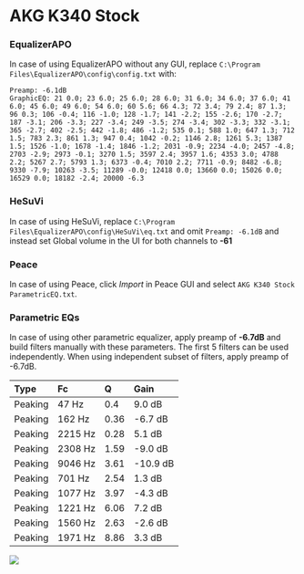 # AKG K340 Stock

### EqualizerAPO
In case of using EqualizerAPO without any GUI, replace `C:\Program Files\EqualizerAPO\config\config.txt`
with:
```
Preamp: -6.1dB
GraphicEQ: 21 0.0; 23 6.0; 25 6.0; 28 6.0; 31 6.0; 34 6.0; 37 6.0; 41 6.0; 45 6.0; 49 6.0; 54 6.0; 60 5.6; 66 4.3; 72 3.4; 79 2.4; 87 1.3; 96 0.3; 106 -0.4; 116 -1.0; 128 -1.7; 141 -2.2; 155 -2.6; 170 -2.7; 187 -3.1; 206 -3.3; 227 -3.4; 249 -3.5; 274 -3.4; 302 -3.3; 332 -3.1; 365 -2.7; 402 -2.5; 442 -1.8; 486 -1.2; 535 0.1; 588 1.0; 647 1.3; 712 1.5; 783 2.3; 861 1.3; 947 0.4; 1042 -0.2; 1146 2.8; 1261 5.3; 1387 1.5; 1526 -1.0; 1678 -1.4; 1846 -1.2; 2031 -0.9; 2234 -4.0; 2457 -4.8; 2703 -2.9; 2973 -0.1; 3270 1.5; 3597 2.4; 3957 1.6; 4353 3.0; 4788 2.2; 5267 2.7; 5793 1.3; 6373 -0.4; 7010 2.2; 7711 -0.9; 8482 -6.8; 9330 -7.9; 10263 -3.5; 11289 -0.0; 12418 0.0; 13660 0.0; 15026 0.0; 16529 0.0; 18182 -2.4; 20000 -6.3
```

### HeSuVi
In case of using HeSuVi, replace `C:\Program Files\EqualizerAPO\config\HeSuVi\eq.txt` and omit `Preamp:
-6.1dB` and instead set Global volume in the UI for both channels to **-61**

### Peace
In case of using Peace, click *Import* in Peace GUI and select `AKG K340 Stock ParametricEQ.txt`.

### Parametric EQs
In case of using other parametric equalizer, apply preamp of **-6.7dB** and build filters manually
with these parameters. The first 5 filters can be used independently.
When using independent subset of filters, apply preamp of -6.7dB.

| Type    | Fc      |    Q | Gain     |
|:--------|:--------|:-----|:---------|
| Peaking | 47 Hz   | 0.4  | 9.0 dB   |
| Peaking | 162 Hz  | 0.36 | -6.7 dB  |
| Peaking | 2215 Hz | 0.28 | 5.1 dB   |
| Peaking | 2308 Hz | 1.59 | -9.0 dB  |
| Peaking | 9046 Hz | 3.61 | -10.9 dB |
| Peaking | 701 Hz  | 2.54 | 1.3 dB   |
| Peaking | 1077 Hz | 3.97 | -4.3 dB  |
| Peaking | 1221 Hz | 6.06 | 7.2 dB   |
| Peaking | 1560 Hz | 2.63 | -2.6 dB  |
| Peaking | 1971 Hz | 8.86 | 3.3 dB   |

![](https://raw.githubusercontent.com/jaakkopasanen/AutoEq/master/results/innerfidelity/sbaf-serious/AKG%20K340%20Stock/AKG%20K340%20Stock.png)